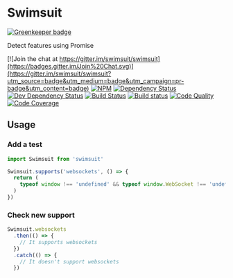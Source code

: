 # Swimsuit

[![Greenkeeper badge](https://badges.greenkeeper.io/swimsuit/swimsuit.svg)](https://greenkeeper.io/)

Detect features using Promise

[![Join the chat at https://gitter.im/swimsuit/swimsuit](https://badges.gitter.im/Join%20Chat.svg)](https://gitter.im/swimsuit/swimsuit?utm_source=badge&utm_medium=badge&utm_campaign=pr-badge&utm_content=badge)
[![NPM](https://img.shields.io/npm/v/swimsuit.svg)](https://www.npmjs.com/package/swimsuit)
[![Dependency Status](https://img.shields.io/david/swimsuit/swimsuit.svg)](https://david-dm.org/swimsuit/swimsuit)
[![Dev Dependency Status](https://img.shields.io/david/dev/swimsuit/swimsuit.svg)](https://david-dm.org/swimsuit/swimsuit#info=devDependencies&view=table)
[![Build Status](https://travis-ci.org/swimsuit/swimsuit.svg?branch=master)](https://travis-ci.org/swimsuit/swimsuit)
[![Build status](https://ci.appveyor.com/api/projects/status/husqw2o1u2xirdi6?svg=true)](https://ci.appveyor.com/project/eddiemoore/swimsuit)
[![Code Quality](https://img.shields.io/codacy/1673d58a3a564253a83189ba53dd68c6.svg)](https://www.codacy.com/app/swimsuit/swimsuit)
[![Code Coverage](https://img.shields.io/codecov/c/github/swimsuit/swimsuit.svg)](http://codecov.io/github/swimsuit/swimsuit?branch=master)

## Usage

### Add a test

```js
import Swimsuit from 'swimsuit'

Swimsuit.supports('websockets', () => {
  return (
    typeof window !== 'undefined' && typeof window.WebSocket !== 'undefined'
  )
})
```

### Check new support

```js
Swimsuit.websockets
  .then(() => {
    // It supports websockets
  })
  .catch(() => {
    // It doesn't support websockets
  })
```
